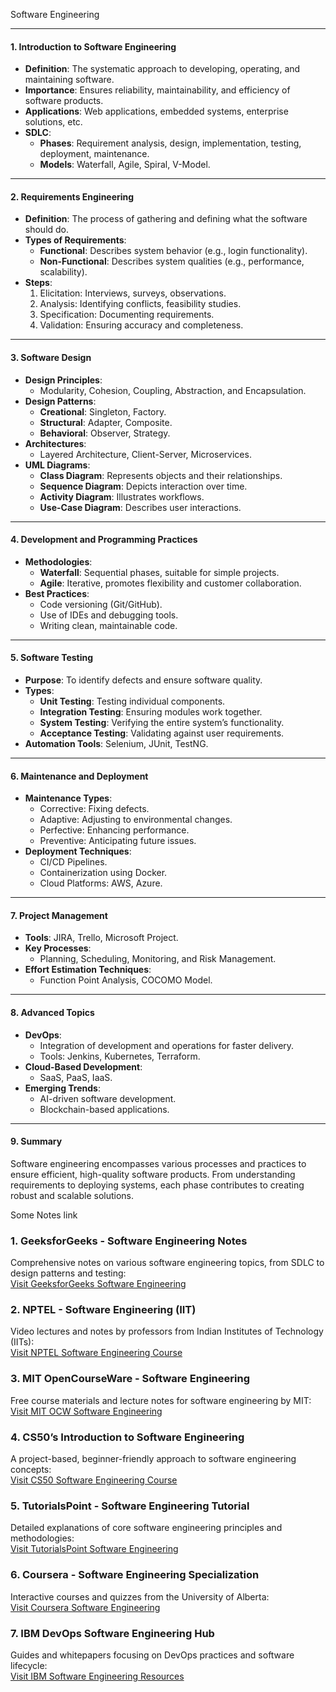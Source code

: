 Software Engineering


---

#### **1. Introduction to Software Engineering**
- **Definition**: The systematic approach to developing, operating, and maintaining software.
- **Importance**: Ensures reliability, maintainability, and efficiency of software products.
- **Applications**: Web applications, embedded systems, enterprise solutions, etc.
- **SDLC**:
  - **Phases**: Requirement analysis, design, implementation, testing, deployment, maintenance.
  - **Models**: Waterfall, Agile, Spiral, V-Model.

---

#### **2. Requirements Engineering**
- **Definition**: The process of gathering and defining what the software should do.
- **Types of Requirements**:
  - **Functional**: Describes system behavior (e.g., login functionality).
  - **Non-Functional**: Describes system qualities (e.g., performance, scalability).
- **Steps**:
  1. Elicitation: Interviews, surveys, observations.
  2. Analysis: Identifying conflicts, feasibility studies.
  3. Specification: Documenting requirements.
  4. Validation: Ensuring accuracy and completeness.

---

#### **3. Software Design**
- **Design Principles**:
  - Modularity, Cohesion, Coupling, Abstraction, and Encapsulation.
- **Design Patterns**:
  - **Creational**: Singleton, Factory.
  - **Structural**: Adapter, Composite.
  - **Behavioral**: Observer, Strategy.
- **Architectures**:
  - Layered Architecture, Client-Server, Microservices.
- **UML Diagrams**:
  - **Class Diagram**: Represents objects and their relationships.
  - **Sequence Diagram**: Depicts interaction over time.
  - **Activity Diagram**: Illustrates workflows.
  - **Use-Case Diagram**: Describes user interactions.

---

#### **4. Development and Programming Practices**
- **Methodologies**:
  - **Waterfall**: Sequential phases, suitable for simple projects.
  - **Agile**: Iterative, promotes flexibility and customer collaboration.
- **Best Practices**:
  - Code versioning (Git/GitHub).
  - Use of IDEs and debugging tools.
  - Writing clean, maintainable code.

---

#### **5. Software Testing**
- **Purpose**: To identify defects and ensure software quality.
- **Types**:
  - **Unit Testing**: Testing individual components.
  - **Integration Testing**: Ensuring modules work together.
  - **System Testing**: Verifying the entire system’s functionality.
  - **Acceptance Testing**: Validating against user requirements.
- **Automation Tools**: Selenium, JUnit, TestNG.

---

#### **6. Maintenance and Deployment**
- **Maintenance Types**:
  - Corrective: Fixing defects.
  - Adaptive: Adjusting to environmental changes.
  - Perfective: Enhancing performance.
  - Preventive: Anticipating future issues.
- **Deployment Techniques**:
  - CI/CD Pipelines.
  - Containerization using Docker.
  - Cloud Platforms: AWS, Azure.

---

#### **7. Project Management**
- **Tools**: JIRA, Trello, Microsoft Project.
- **Key Processes**:
  - Planning, Scheduling, Monitoring, and Risk Management.
- **Effort Estimation Techniques**:
  - Function Point Analysis, COCOMO Model.

---

#### **8. Advanced Topics**
- **DevOps**:
  - Integration of development and operations for faster delivery.
  - Tools: Jenkins, Kubernetes, Terraform.
- **Cloud-Based Development**:
  - SaaS, PaaS, IaaS.
- **Emerging Trends**:
  - AI-driven software development.
  - Blockchain-based applications.

---

#### **9. Summary**
Software engineering encompasses various processes and practices to ensure efficient, high-quality software products. From understanding requirements to deploying systems, each phase contributes to creating robust and scalable solutions.

Some Notes link


### 1. **GeeksforGeeks - Software Engineering Notes**  
Comprehensive notes on various software engineering topics, from SDLC to design patterns and testing:  
[Visit GeeksforGeeks Software Engineering](https://www.geeksforgeeks.org/software-engineering/)

### 2. **NPTEL - Software Engineering (IIT)**  
Video lectures and notes by professors from Indian Institutes of Technology (IITs):  
[Visit NPTEL Software Engineering Course](https://nptel.ac.in/courses/106105182)

### 3. **MIT OpenCourseWare - Software Engineering**  
Free course materials and lecture notes for software engineering by MIT:  
[Visit MIT OCW Software Engineering](https://ocw.mit.edu/courses/electrical-engineering-and-computer-science/6-005-software-construction-spring-2016/)

### 4. **CS50’s Introduction to Software Engineering**  
A project-based, beginner-friendly approach to software engineering concepts:  
[Visit CS50 Software Engineering Course](https://cs50.harvard.edu/x/2023/)

### 5. **TutorialsPoint - Software Engineering Tutorial**  
Detailed explanations of core software engineering principles and methodologies:  
[Visit TutorialsPoint Software Engineering](https://www.tutorialspoint.com/software_engineering/index.htm)

### 6. **Coursera - Software Engineering Specialization**  
Interactive courses and quizzes from the University of Alberta:  
[Visit Coursera Software Engineering](https://www.coursera.org/specializations/software-engineering)

### 7. **IBM DevOps Software Engineering Hub**  
Guides and whitepapers focusing on DevOps practices and software lifecycle:  
[Visit IBM Software Engineering Resources](https://www.ibm.com/topics/software-engineering)


